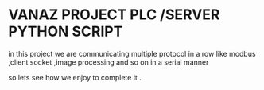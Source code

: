 # VANAZ PROJECT PLC /SERVER PYTHON SCRIPT 

in this project we are communicating multiple protocol in a row like modbus ,client socket ,image processing and so on in a serial manner 

so lets see how  we enjoy to complete it .
